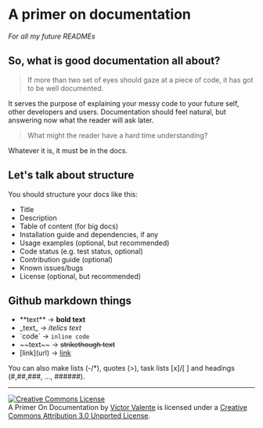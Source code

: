 # A primer on documentation
_For all my future READMEs_

## So, what is good documentation all about?
> If more than two set of eyes should gaze at a piece of code, it has got to be well documented.

It serves the purpose of explaining your messy code to your future self, other developers and users.
Documentation should feel natural, but answering now what the reader will ask later.

> What might the reader have a hard time understanding?

Whatever it is, it must be in the docs.

## Let's talk about structure
You should structure your docs like this:

- Title
- Description
- Table of content (for big docs)
- Installation guide and dependencies, if any
- Usage examples (optional, but recommended)
- Code status (e.g. test status, optional)
- Contribution guide (optional)
- Known issues/bugs
- License (optional, but recommended)

## Github markdown things
- \*\*text\*\*    ->    **bold text**
- \_text\_        ->    _itelics text_
- \`code\`        ->    `inline code`
- \~\~text\~\~    ->    ~~strikethough text~~
- \[link\]\(url\) ->   [link](url)

You can also make lists (-/*), quotes (>), task lists [x]/[ ] and headings (#,##,###, ..., ######).

------------

<a rel="license" href="http://creativecommons.org/licenses/by/3.0/deed.en_US"><img alt="Creative Commons License" style="border-width:0" src="http://i.creativecommons.org/l/by/3.0/88x31.png" /></a><br /><span xmlns:dct="http://purl.org/dc/terms/" href="http://purl.org/dc/dcmitype/Text" property="dct:title" rel="dct:type">A Primer On Documentation</span> by <a xmlns:cc="http://creativecommons.org/ns#" href="https://github.com/victorvalentee/documentation-primer" property="cc:attributionName" rel="cc:attributionURL">Victor Valente</a> is licensed under a <a rel="license" href="http://creativecommons.org/licenses/by/3.0/deed.en_US">Creative Commons Attribution 3.0 Unported License</a>.
